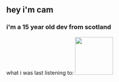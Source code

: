 ## hey i'm cam
### i'm a 15 year old dev from scotland

what i was last listening to:
<img src="https://github-readme-lastfm.vercel.app/?username=rayennoth" height="100px" class="rounded-lg shadow-lg">
